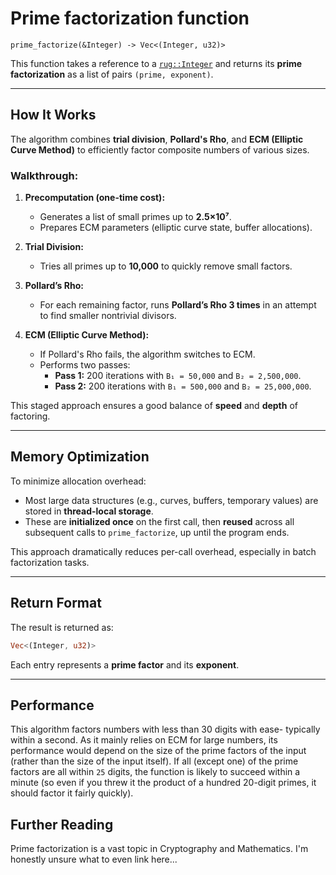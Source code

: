 # Prime factorization function

`prime_factorize(&Integer) -> Vec<(Integer, u32)>`

This function takes a reference to a [`rug::Integer`](https://docs.rs/rug/latest/rug/struct.Integer.html) and returns its **prime factorization** as a list of pairs `(prime, exponent)`.

---

## How It Works

The algorithm combines **trial division**, **Pollard's Rho**, and **ECM (Elliptic Curve Method)** to efficiently factor composite numbers of various sizes.

### Walkthrough:

1. **Precomputation (one-time cost):**

    - Generates a list of small primes up to **2.5×10⁷**.
    - Prepares ECM parameters (elliptic curve state, buffer allocations).

2. **Trial Division:**

    - Tries all primes up to **10,000** to quickly remove small factors.

3. **Pollard’s Rho:**

    - For each remaining factor, runs **Pollard’s Rho 3 times** in an attempt to find smaller nontrivial divisors.

4. **ECM (Elliptic Curve Method):**

    - If Pollard's Rho fails, the algorithm switches to ECM.
    - Performs two passes:
        * **Pass 1:** 200 iterations with `B₁ = 50,000` and `B₂ = 2,500,000`.
        * **Pass 2:** 200 iterations with `B₁ = 500,000` and `B₂ = 25,000,000`.

This staged approach ensures a good balance of **speed** and **depth** of factoring.

---

## Memory Optimization

To minimize allocation overhead:

- Most large data structures (e.g., curves, buffers, temporary values) are stored in **thread-local storage**.
- These are **initialized once** on the first call, then **reused** across all subsequent calls to `prime_factorize`, up until the program ends.

This approach dramatically reduces per-call overhead, especially in batch factorization tasks.

---

## Return Format

The result is returned as:

```rs
Vec<(Integer, u32)>
```

Each entry represents a **prime factor** and its **exponent**.

---

## Performance
This algorithm factors numbers with less than 30 digits with ease- typically within a second.
As it mainly relies on ECM for large numbers, its performance would depend on the size of the prime factors of the input (rather than the size of the input itself). If all (except one) of the prime factors are all within `25` digits, the function is likely to succeed within a minute (so even if you threw it the product of a hundred 20-digit primes, it should factor it fairly quickly).

## Further Reading
Prime factorization is a vast topic in Cryptography and Mathematics. I'm honestly unsure what to even link here...